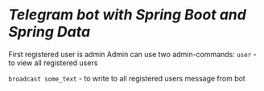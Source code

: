# *Telegram bot with Spring Boot and Spring Data*
First registered user is admin
Admin can use two admin-commands:
`user` - to view all registered users

`broadcast some_text` - to write to all registered users message from bot